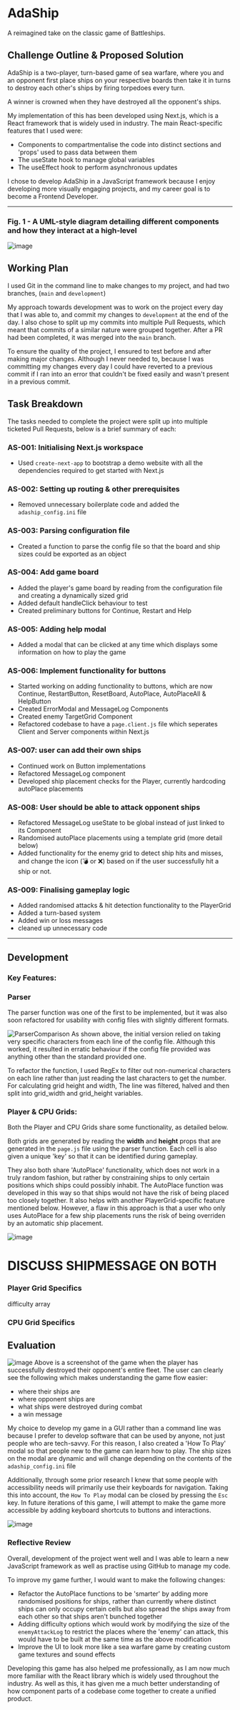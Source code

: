 # AdaShip
A reimagined take on the classic game of Battleships.

## Challenge Outline & Proposed Solution
AdaShip is a two-player, turn-based game of sea warfare, where you and an opponent first place ships on your respective boards then take it in turns to destroy each other's ships by firing torpedoes every turn. 

A winner is crowned when they have destroyed all the opponent's ships.

My implementation of this has been developed using Next.js, which is a React framework that is widely used in industry. The main React-specific features that I used were:
- Components to compartmentalise the code into distinct sections and 'props' used to pass data between them
- The useState hook to manage global variables
- The useEffect hook to perform asynchronous updates

I chose to develop AdaShip in a JavaScript framework because I enjoy developing more visually engaging projects, and my career goal is to become a Frontend Developer.

---

### Fig. 1 - A UML-style diagram detailing different components and how they interact at a high-level
![image](https://github.com/asherddesouza/AdaShip/assets/77273625/2c618538-cc54-420a-9130-74bcf839a29f)

## Working Plan
I used Git in the command line to make changes to my project, and had two branches, (`main` and `development`)

My approach towards development was to work on the project every day that I was able to, and commit my changes to `development` at the end of the day. I also chose to split up my commits into multiple Pull Requests, which meant that commits of a similar nature were grouped together. After a PR had been completed, it was merged into the `main` branch.

To ensure the quality of the project, I ensured to test before and after making major changes. Although I never needed to, because I was committing my changes every day I could have reverted to a previous commit if I ran into an error that couldn't be fixed easily and wasn't present in a previous commit.

## Task Breakdown

The tasks needed to complete the project were split up into multiple ticketed Pull Requests, below is a brief summary of each:

### AS-001: Initialising Next.js workspace
- Used `create-next-app` to bootstrap a demo website with all the dependencies required to get started with Next.js

### AS-002: Setting up routing & other prerequisites
- Removed unnecessary boilerplate code and added the `adaship_config.ini` file

### AS-003: Parsing configuration file
- Created a function to parse the config file so that the board and ship sizes could be exported as an object

### AS-004: Add game board
- Added the player's game board by reading from the configuration file and creating a dynamically sized grid
- Added default handleClick behaviour to test
- Created preliminary buttons for Continue, Restart and Help

### AS-005: Adding help modal
- Added a modal that can be clicked at any time which displays some information on how to play the game

### AS-006: Implement functionality for buttons
- Started working on adding functionality to buttons, which are now Continue, RestartButton, ResetBoard, AutoPlace, AutoPlaceAll & HelpButton
- Created ErrorModal and MessageLog Components
- Created enemy TargetGrid Component
- Refactored codebase to have a `page.client.js` file which seperates Client and Server components within Next.js

### AS-007: user can add their own ships
- Continued work on Button implementations
- Refactored MessageLog component
- Developed ship placement checks for the Player, currently hardcoding autoPlace placements

### AS-008: User should be able to attack opponent ships
- Refactored MessageLog useState to be global instead of just linked to its Component
- Randomised autoPlace placements using a template grid (more detail below)
- Added functionality for the enemy grid to detect ship hits and misses, and change the icon (💣 or ❌) based on if the user successfully hit a ship or not.

### AS-009: Finalising gameplay logic
- Added randomised attacks & hit detection functionality to the PlayerGrid
- Added a turn-based system
- Added win or loss messages
- cleaned up unnecessary code

---

## Development
### Key Features:
### Parser
The parser function was one of the first to be implemented, but it was also soon refactored for usability with config files with slightly different formats.

![ParserComparison](https://github.com/asherddesouza/AdaShip/assets/77273625/8657bf0a-ff05-44b9-a251-bf8579124b1c)
As shown above, the initial version relied on taking very specific characters from each line of the config file. Although this worked, it resulted in erratic behaviour if the config file provided was anything other than the standard provided one.

To refactor the function, I used RegEx to filter out non-numerical characters on each line rather than just reading the last characters to get the number. For calculating grid height and width, The line was filtered, halved and then split into grid_width and grid_height variables.

### Player & CPU Grids:
Both the Player and CPU Grids share some functionality, as detailed below.

Both grids are generated by reading the **width** and **height** props that are generated in the `page.js` file using the parser function. Each cell is also given a unique 'key' so that it can be identified during gameplay.

They also both share 'AutoPlace' functionality, which does not work in a truly random fashion, but rather by constraining ships to only certain positions which ships could possibly inhabit. The AutoPlace function was developed in this way so that ships would not have the risk of being placed too closely together. It also helps with another PlayerGrid-specific feature mentioned below. However, a flaw in this approach is that a user who only uses AutoPlace for a few ship placements runs the risk of being overriden by an automatic ship placement.

![image](https://github.com/asherddesouza/AdaShip/assets/77273625/efe23e3b-cd86-4114-b617-d94b29dd1b99)

# DISCUSS SHIPMESSAGE ON BOTH


### Player Grid Specifics

difficulty array

### CPU Grid Specifics


## Evaluation

![image](https://github.com/asherddesouza/AdaShip/assets/77273625/abcdddab-38c6-4138-bd2b-7264d273df82)
Above is a screenshot of the game when the player has successfully destroyed their opponent's entire fleet. The user can clearly see the following which makes understanding the game flow easier:
- where their ships are
- where opponent ships are
- what ships were destroyed during combat
- a win message

My choice to develop my game in a GUI rather than a command line was because I prefer to develop software that can be used by anyone, not just people who are tech-savvy. For this reason, I also created a 'How To Play' modal so that people new to the game can learn how to play. The ship sizes on the modal are dynamic and will change depending on the contents of the `adaship_config.ini` file

Additionally, through some prior research I knew that some people with accessibility needs will primarily use their keyboards for navigation. Taking this into account, the `How To Play` modal can be closed by pressing the `Esc` key. In future iterations of this game, I will attempt to make the game more accessible by adding keyboard shortcuts to buttons and interactions.

![image](https://github.com/asherddesouza/AdaShip/assets/77273625/c0214786-2387-4472-9fa4-a12d5bc07577)


### Reflective Review
Overall, development of the project went well and I was able to learn a new JavaScript framework as well as practise using GitHub to manage my code. 

To improve my game further, I would want to make the following changes:
- Refactor the AutoPlace functions to be 'smarter' by adding more randomised positions for ships, rather than currently where distinct ships can only occupy certain cells but also spread the ships away from each other so that ships aren't bunched together
- Adding difficulty options which would work by modifying the size of the `enemyAttackLog` to restrict the places where the 'enemy' can attack, this would have to be built at the same time as the above modification
- Improve the UI to look more like a sea warfare game by creating custom game textures and sound effects

Developing this game has also helped me professionally, as I am now much more familiar with the React library which is widely used throughout the industry. As well as this, it has given me a much better understanding of how component parts of a codebase come together to create a unified product.



